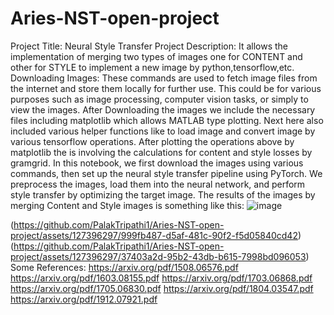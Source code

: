 # Aries-NST-open-project
Project Title: Neural Style Transfer
Project Description: It allows the implementation of merging two types of images one for CONTENT and other for STYLE to implement a new image by python,tensorflow,etc.
Downloading Images: These commands are used to fetch image files from the internet and store them locally for further use. This could be for various purposes such as image processing, computer vision tasks, or simply to view the images.
After Downloading the images we include the necessary files including matplotlib which allows MATLAB type plotting.
Next here also included various helper functions like to load image and convert image by various tensorflow operations.
After plotting the operations above by matplotlib the is involving the calculations for content and style losses by gramgrid.
In this notebook, we first download the images using various commands, then set up the neural style transfer pipeline using PyTorch. We preprocess the images, load them into the neural network, and perform style transfer by optimizing the target image.
The results of the images by merging Content and Style images is something like this:
![image](https://github.com/PalakTripathi1/Aries-NST-open-project/assets/127396297/6abbd8ea-5903-4c9d-a815-399cb91a0585)

(https://github.com/PalakTripathi1/Aries-NST-open-project/assets/127396297/999fb487-d5af-481c-90f2-f5d05840cd42)
(https://github.com/PalakTripathi1/Aries-NST-open-project/assets/127396297/37403a2d-95b2-43db-b615-7998bd096053)
Some References:
https://arxiv.org/pdf/1508.06576.pdf https://arxiv.org/pdf/1603.08155.pdf 
https://arxiv.org/pdf/1703.06868.pdf https://arxiv.org/pdf/1705.06830.pdf 
https://arxiv.org/pdf/1804.03547.pdf https://arxiv.org/pdf/1912.07921.pdf 

